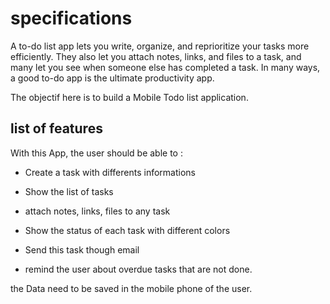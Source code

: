 # specifications

A to-do list app lets you write, organize, and reprioritize your tasks more efficiently. They also let you attach notes, links, and files to a task, and many let you see when someone else has completed a task. In many ways, a good to-do app is the ultimate productivity app.

The objectif here is to build a Mobile Todo list application.

## list of features 

With this App, the user should be able to :

 - Create a task with differents informations

 - Show the list of tasks
 
 - attach notes, links, files to any task

 - Show the status of each task with different colors

 - Send this task though email

 - remind the user about overdue tasks that are not done.

 the Data need to be saved in the mobile phone of the user.
